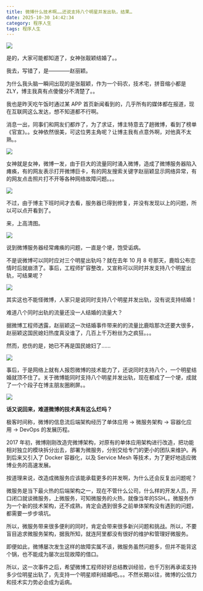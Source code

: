 ```yaml
---
title: 微博什么技术啊……还说支持八个明星并发出轨，结果…
date: 2025-10-30 14:42:34
category: 程序人生
tags: 程序人生
---
```


![](http://5b0988e595225.cdn.sohucs.com/images/20181016/5a2a9bfb0fe54969ab295a081a5b26f2.jpeg)

是的，大家可能都知道了，女神张靓颖结婚了。。

我去，写错了，是————赵丽颖。

为什么我头脑一瞬间出现的是张靓颖，作为一个码农，技术宅，拼音缩小都是 ZLY，博主我真有点傻傻分不清楚了。。

我也是昨天吃午饭时通过某 APP 首页新闻看到的，几乎所有的媒体都在报道，现在互联网这么发达，想不知道都不行啊。

消息一出，同事们和网友们都炸了，为了求证，博主特意去了趟微博，看到了榜单《官宣》。。女神依然很美，可这位男主角呢？让博主我有点意外啊，对他真不太熟。。

![](http://img.javastack.cn/18-10-16/32039799.jpg)

女神就是女神，微博一发，由于巨大的流量同时涌入微博，造成了微博服务器陷入瘫痪，有的网友表示打开微博巨卡，有的网友搜索关键字赵丽颖显示网络异常，有的网友点击照片打不开等各种网络故障问题。。。

![](https://ss2.baidu.com/6ONYsjip0QIZ8tyhnq/it/u=2657447051,2342266352&fm=173&app=25&f=JPEG?w=640&h=1169&s=790C34720B4361665CCD80CA0000E0B1)

不过，由于博主下班时间才去看，服务器已得到修复，并没有发现以上的问题，所以可以点开看到了。

来，上高清图。

![](http://img.javastack.cn/18-10-16/72359235.jpg)

说到微博服务器经常瘫痪的问题，一直是个埂，饱受诟病。

不是说微博可以同时应对三个明星出轨吗？就在去年 10 月 8 号那天，鹿晗公布恋情时后就崩溃了。事后，工程师扩容整改，又宣称可以同时并发支持八个明星出轨，可结果呢？

![](http://www.diankeji.com/uploads/file/news/2017-11-03/c416f1411ac15d540c719f1074f880a9.jpg)

其实这也不能怪微博，人家只是说同时支持八个明星并发出轨，没有说支持结婚！

难道八个同时出轨的流量还没一人结婚的流量大？

据微博工程师透露，赵丽颖这一次结婚事件带来的的流量比鹿晗那次还要大很多，赵丽颖这国民媳妇热度真没谁了，几百上千万粉丝为之疯狂。。。

然而，悲伤的是，她已不再是国民媳妇了……

![](http://img.javastack.cn/18-10-16/93783683.jpg)

事后，于是网络上就有人报怨微博的技术能力了，还说同时支持八个，一个明星结婚就顶不住了。关于微博能同时支持八个明星并发出轨，现在都成了一个埂，成就了一个个段子在博主朋友圈刷屏。。

![](http://img.javastack.cn/18-10-16/39449918.jpg)

**话又说回来，难道微博的技术真有这么烂吗？**

极客时间称，微博的信息流后端架构经历了单体应用 -> 微服务架构 -> 容器化应用 -> DevOps 的发展历程。

2017 年初，微博刚刚改造完微博架构，对原有的单体应用架构进行改造，把功能相对独立的模块拆分出去，部署为微服务，分别交给专门的更小的团队来维护。再到后来又引入了 Docker 容器化，以及 Service Mesh 等技术，为了更好地适应微博业务的高速发展。

按道理来说，改造成微服务应该能承载更多的并发啊，为什么还会反复出问题呢？

微服务是当下最火热的后端架构之一，现在不管什么公司，什么样的开发人员，开口闭口就谈微服务，上微服务，可知微服务的火热，就像当年的SSH。。微服务作为一个新的技术架构，还不成熟，肯定会遇到很多之前单体架构没有遇到的问题，都需要一步步填坑。

所以，微服务带来很多便利的同时，肯定会带来很多新兴问题和挑战。所以，不要盲目追求微服务架构，据我所知，就连阿里都没有很好的维护和管理好微服务。

即便如此，微博屡次发生这样的故障实属不该，微服务虽然问题多，但并不能背这个锅，也不能成为屡次出现故障的借口。

所以，这一次事件之后，希望微博工程师好好总结教训经验，也千万别再承诺支持多少位明星出轨了，先支持一个明星顺利结婚吧。。。不然长期以往，微博的公信力和技术实力势必会成为诟病。
